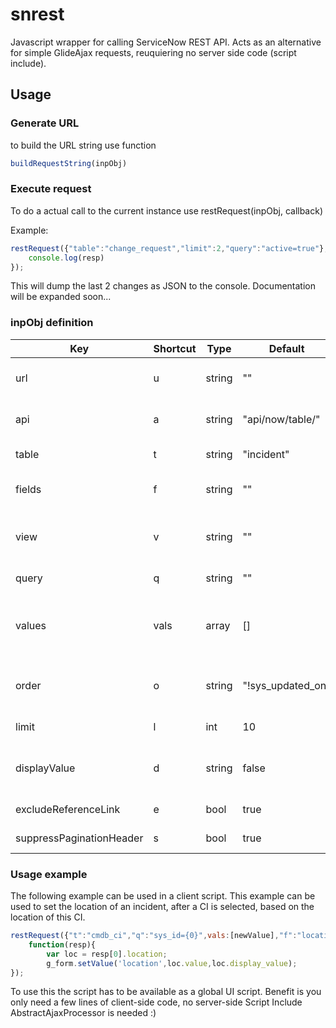 # snrest
Javascript wrapper for calling ServiceNow REST API.
Acts as an alternative for simple GlideAjax requests, reuquiering no server side code (script include).

## Usage
### Generate URL
to build the URL string use function 
```javascript
buildRequestString(inpObj)
```

### Execute request
To do a actual call to the current instance use restRequest(inpObj, callback)

Example:
```javascript
restRequest({"table":"change_request","limit":2,"query":"active=true"}, function(resp){ 
    console.log(resp)
});
```
This will dump the last 2 changes as JSON to the console.
Documentation will be expanded soon...

### inpObj definition
| Key  		  |Shortcut | Type   |Default              | Description                                                   |
|-----------|---------| ------ |---------------------|---------------------------------------------------------------|
| url  		  |u        | string | ""                  | Instance base url default empty when used in current instance |
| api  		  |a        | string | "api/now/table/"   | Endpoint of API to use (currently only table API is supported)                                        |
| table  		|t        | string | "incident"          | Table or DB view to perform the operation on                  |
| fields    |f        | string | ""                  | A comma-separated list of fields to return in the response (all when empty)|
| view      |v        | string | ""                    | Render the response according to the specified UI view (overridden by fields)|
| query  		|q        | string | ""                  | An encoded query string used to filter the results            |
| values    |vals        | array  | []                  | Values to replace in query ex: ['yes','maybe'] will replace<br />  answer={0}^answer={1} to answer=yes^answer=maybe|
| order  		|o        | string | "!sys_updated_on"   | Comma separated list of fields to order results by, to order descendant, preceed the field with a ! sign.|
| limit     |l        | int    | 10                  | The maximum number of results returned per page               |
| displayValue|d      | string | false               | Return the display value (true), actual value (false), or both (all) for reference fields|                 
| excludeReferenceLink|e| bool | true                | true to exclude Table API links for reference fields          |
| suppressPaginationHeader|s| bool | true            | true to supress pagination header          |


### Usage example
The following example can be used in a client script. 
This example can be used to set the location of an incident, after a CI is selected, based on the location of this CI.

```javascript
restRequest({"t":"cmdb_ci","q":"sys_id={0}",vals:[newValue],"f":"location","d":"all"},
	function(resp){
		var loc = resp[0].location;
		g_form.setValue('location',loc.value,loc.display_value);
});
```

To use this the script has to be available as a global UI script.
Benefit is you only need a few lines of client-side code, no server-side Script Include AbstractAjaxProcessor is needed :)







